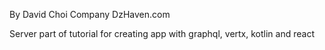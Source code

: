 By David Choi
Company DzHaven.com

Server part of tutorial for creating app with graphql, vertx, kotlin and react

